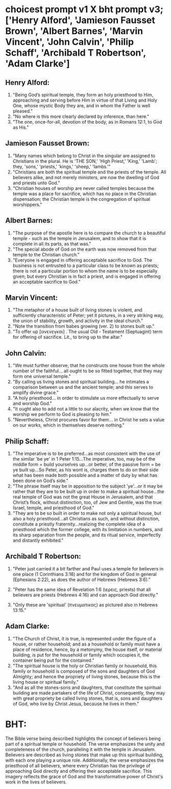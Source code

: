 # choicest prompt v1 X bht prompt v3; ['Henry Alford', 'Jamieson Fausset Brown', 'Albert Barnes', 'Marvin Vincent', 'John Calvin', 'Philip Schaff', 'Archibald T Robertson', 'Adam Clarke']

## Henry Alford:
1. "Being God’s spiritual temple, they form an holy priesthood to Him, approaching and serving before Him in virtue of that Living and Holy One, whose mystic Body they are, and in whom the Father is well pleased."
2. "No where is this more clearly declared by inference, than here."
3. "The one, once-for-all, devotion of the body, as in Romans 12:1, to God as His."

## Jamieson Fausset Brown:
1. "Many names which belong to Christ in the singular are assigned to Christians in the plural. He is 'THE SON,' 'High Priest,' 'King,' 'Lamb'; they, 'sons,' 'priests,' 'kings,' 'sheep,' 'lambs.'" 
2. "Christians are both the spiritual temple and the priests of the temple. All believers alike, and not merely ministers, are now the dwelling of God and priests unto God."
3. "Christian houses of worship are never called temples because the temple was a place for sacrifice, which has no place in the Christian dispensation; the Christian temple is the congregation of spiritual worshippers."

## Albert Barnes:
1. "The purpose of the apostle here is to compare the church to a beautiful temple - such as the temple in Jerusalem, and to show that it is complete in all its parts, as that was."
2. "The special abode of God on the earth was now removed from that temple to the Christian church."
3. "Everyone is engaged in offering acceptable sacrifice to God. The business is not entrusted to a particular class to be known as priests; there is not a particular portion to whom the name is to be especially given; but every Christian is in fact a priest, and is engaged in offering an acceptable sacrifice to God."

## Marvin Vincent:
1. "The metaphor of a house built of living stones is violent, and sufficiently characteristic of Peter; yet it pictures, in a very striking way, the union of stability, growth, and activity in the ideal church."
2. "Note the transition from babes growing (ver. 2) to stones built up."
3. "To offer up [ανενεγκαι] . The usual Old - Testament (Septuagint) term for offering of sacrifice. Lit., to bring up to the altar."

## John Calvin:
1. "We must further observe, that he constructs one house from the whole number of the faithful... all ought to be so fitted together, that they may form one universal temple."
2. "By calling us living stones and spiritual building... he intimates a comparison between us and the ancient temple; and this serves to amplify divine grace."
3. "A holy priesthood... in order to stimulate us more effectually to serve and worship God."
4. "It ought also to add not a little to our alacrity, when we know that the worship we perform to God is pleasing to him."
5. "Nevertheless, Christ procures favor for them... in Christ he sets a value on our works, which in themselves deserve nothing."

## Philip Schaff:
1. "The imperative is to be preferred...as most consistent with the use of the similar 'be ye' in 1 Peter 1:15...The imperative, too, may be of the middle form = build yourselves up...or better, of the passive form = be ye built up...So Peter, as his wont is, charges them to do on their side what has been made both possible and a matter of duty by what has been done on God’s side." 
2. "The phrase itself may be in apposition to the subject 'ye'...or it may be rather that they are to be built up in order to make a spiritual house...the real temple of God was not the great House in Jerusalem, and that Christ’s flock, without distinction, too, of Jew and Gentile, was the true Israel, temple, and priesthood of God." 
3. "They are to be so built in order to make not only a spiritual house, but also a holy priesthood...all Christians as such, and without distinction, constitute a priestly fraternity...realizing the complete idea of a priesthood which the former college, with its limitation in numbers, and its sharp separation from the people, and its ritual service, imperfectly and distantly exhibited."

## Archibald T Robertson:
1. "Peter just carried it a bit farther and Paul uses a temple for believers in one place (1 Corinthians 3:16) and for the kingdom of God in general (Ephesians 2:22), as does the author of Hebrews (Hebrews 3:6)."

2. "Peter has the same idea of Revelation 1:6 (ιερεις, priests) that all believers are priests (Hebrews 4:16) and can approach God directly."

3. "Only these are 'spiritual' (πνευματικας) as pictured also in Hebrews 13:15."

## Adam Clarke:
1. "The Church of Christ, it is true, is represented under the figure of a house, or rather household; and as a household or family must have a place of residence, hence, by a metonymy, the house itself, or material building, is put for the household or family which occupies it, the container being put for the contained."
2. "The spiritual house is the holy or Christian family or household, this family or household is composed of the sons and daughters of God Almighty; and hence the propriety of living stones, because this is the living house or spiritual family."
3. "And as all the stones-sons and daughters, that constitute the spiritual building are made partakers of the life of Christ, consequently, they may with great propriety be called living stones, that is, sons and daughters of God, who live by Christ Jesus, because he lives in them."


# BHT:
The Bible verse being described highlights the concept of believers being part of a spiritual temple or household. The verse emphasizes the unity and completeness of the church, paralleling it with the temple in Jerusalem. Believers are described as living stones that make up this spiritual building, with each one playing a unique role. Additionally, the verse emphasizes the priesthood of all believers, where every Christian has the privilege of approaching God directly and offering their acceptable sacrifice. This imagery reflects the grace of God and the transformative power of Christ's work in the lives of believers.